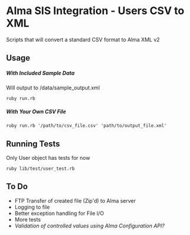 # Alma SIS Integration - Users CSV to XML

Scripts that will convert a standard CSV format to Alma XML v2

## Usage

##### With Included Sample Data

Will output to /data/sample_output.xml

`ruby run.rb`

##### With Your Own CSV File

`ruby run.rb '/path/to/csv_file.csv' 'path/to/output_file.xml'`

## Running Tests

Only User object has tests for now

`ruby lib/test/user_test.rb`

## To Do

+ FTP Transfer of created file (Zip'd) to Alma server
+ Logging to file
+ Better exception handling for File I/O
+ More tests
+ _Validation of controlled values using Alma Configuration API?_

